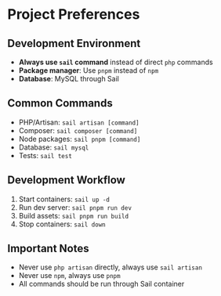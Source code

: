 # Project Preferences

## Development Environment
- **Always use `sail` command** instead of direct `php` commands
- **Package manager**: Use `pnpm` instead of `npm`
- **Database**: MySQL through Sail

## Common Commands
- PHP/Artisan: `sail artisan [command]`
- Composer: `sail composer [command]`
- Node packages: `sail pnpm [command]`
- Database: `sail mysql`
- Tests: `sail test`

## Development Workflow
1. Start containers: `sail up -d`
2. Run dev server: `sail pnpm run dev`
3. Build assets: `sail pnpm run build`
4. Stop containers: `sail down`

## Important Notes
- Never use `php artisan` directly, always use `sail artisan`
- Never use `npm`, always use `pnpm`
- All commands should be run through Sail container